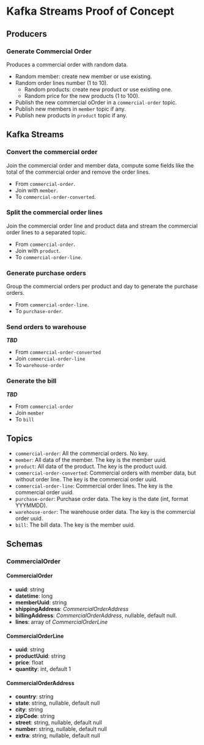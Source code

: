 # Kafka Streams Proof of Concept

## Producers

### Generate Commercial Order

Produces a commercial order with random data.

- Random member: create new member or use existing.
- Random order lines number (1 to 10).
    - Random products: create new product or use existing one.
    - Random price for the new products (1 to 100).
- Publish the new commercial oOrder in a `commercial-order` topic.
- Publish new members in `member` topic if any.
- Publish new products in `product` topic if any.

## Kafka Streams

### Convert the commercial order

Join the commercial order and member data, compute some fields like the total of the commercial order and remove the order lines.

- From `commercial-order`.
- Join with `member`.
- To `commercial-order-converted`.

### Split the commercial order lines

Join the commercial order line and product data and stream the commercial order lines to a separated topic.

- From `commercial-order`.
- Join with `product`.
- To `commercial-order-line`.

### Generate purchase orders

Group the commercial orders per product and day to generate the purchase orders. 

- From `commercial-order-line`.
- To `purchase-order`.

### Send orders to warehouse

_**TBD**_

- From `commercial-order-converted`
- Join `commercial-order-line`
- To `warehouse-order`

### Generate the bill

_**TBD**_

- From `commercial-order`
- Join `member`
- To `bill`

## Topics

- `commercial-order`: All the commercial orders. No key.
- `member`: All data of the member. The key is the member uuid.
- `product`: All data of the product. The key is the product uuid.
- `commercial-order-converted`: Commercial orders with member data, but without order line. The key is the commercial order uuid.
- `commercial-order-line`: Commercial order lines. The key is the commercial order uuid.
- `purchase-order`: Purchase order data. The key is the date (int, format YYYMMDD).
- `warehouse-order`: The warehouse order data. The key is the commercial order uuid.
- `bill`: The bill data. The key is the member uuid.

## Schemas

### CommercialOrder

#### CommercialOrder

- **uuid**: string
- **datetime**: long
- **memberUuid**: string
- **shippingAddress**: _CommercialOrderAddress_
- **billingAddress**: _CommercialOrderAddress_, nullable, default null.
- **lines**: array of _CommercialOrderLine_

#### CommercialOrderLine

- **uuid**: string
- **productUuid**: string
- **price**: float
- **quantity**: int, default 1

#### CommercialOrderAddress

- **country**: string
- **state**: string, nullable, default null
- **city**: string
- **zipCode**: string
- **street**: string, nullable, default null
- **number**: string, nullable, default null
- **extra**: string, nullable, default null

